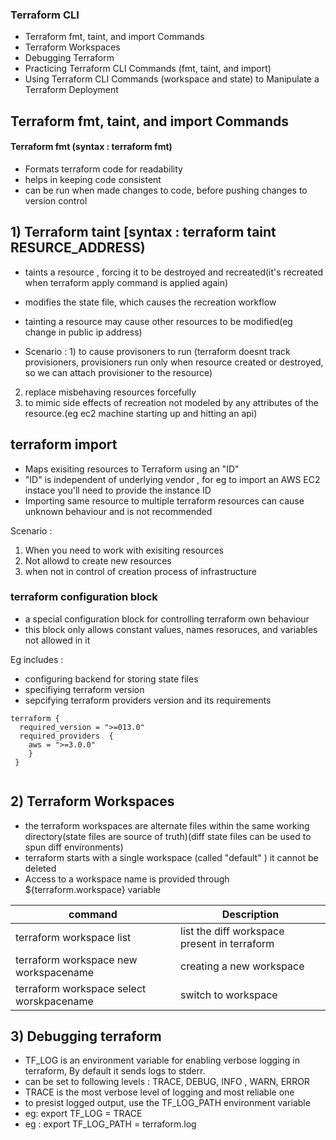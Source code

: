 ### Terraform CLI
- Terraform fmt, taint, and import Commands
- Terraform Workspaces
- Debugging Terraform
- Practicing Terraform CLI Commands (fmt, taint, and import)
- Using Terraform CLI Commands (workspace and state) to Manipulate a Terraform Deployment

## Terraform fmt, taint, and import Commands
 #### Terraform fmt (syntax : terraform fmt)
 - Formats terraform code for readability
 - helps in keeping code consistent
- can be run when made changes to code, before pushing changes to version control

## 1) Terraform taint [syntax : terraform taint RESURCE_ADDRESS)
- taints a resource , forcing it to be destroyed and recreated(it's recreated when terraform apply command is applied again)
- modifies the state file, which causes the recreation workflow
- tainting a resource may cause other resources to be modified(eg change in public ip address)

- Scenario : 1) to cause provisoners to run (terraform doesnt track provisioners, provisioners run only when resource created or destroyed, so we can attach provisioner to the resource)</br>
2) replace misbehaving resources forcefully <br/>
3) to mimic side effects of recreation not modeled by any attributes of the resource.(eg ec2 machine starting up and hitting an api)

## terraform import
- Maps exisiting resources to Terraform using an "ID"
- "ID" is independent of underlying vendor , for eg to import an AWS EC2 instace you'll need to provide the instance ID
- Importing same resource to multiple terraform resources can cause unknown behaviour and is not recommended

Scenario :
1) When you need to work with exisiting resources
2) Not allowd to create new resources 
3) when not in control of creation process of infrastructure

### terraform configuration block
- a special configuration block for controlling terraform own behaviour
- this block only allows constant values, names resoruces, and variables not allowed in it

Eg includes :
- configuring backend for storing state files
- specifiying terraform version
- sepcifying terraform providers version and its requirements

```
terraform {
  required_version = ">=013.0"
  required_providers  {
    aws = ">=3.0.0"
    }
 }


```

## 2) Terraform Workspaces 
- the terraform workspaces are alternate files within the same working directory(state files are source of truth)(diff state files can be used to spun diff environments)
- terraform starts with a single workspace (called "default" ) it cannot be deleted
- Access to a workspace name is provided through ${terraform.workspace} variable </br>

| command| Description |
|--------|-------------|
| terraform workspace list | list the diff workspace present in terraform |
| terraform workspace new workspacename | creating a new workspace |
| terraform workspace select worskpacename | switch to workspace |

## 3) Debugging terraform
- TF_LOG is an environment variable for enabling verbose logging in terraform, By default it sends logs to stderr.
- can be set to following levels : TRACE, DEBUG, INFO , WARN, ERROR
- TRACE is the most verbose level of logging and most reliable one
- to presist logged output, use the TF_LOG_PATH environment variable
- eg: export TF_LOG = TRACE
- eg : export TF_LOG_PATH = terraform.log
